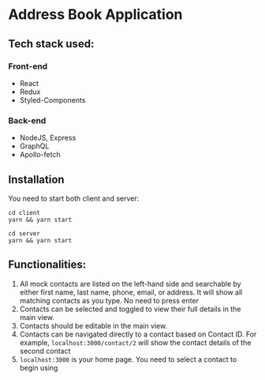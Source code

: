 # Address Book Application

## Tech stack used:

### Front-end

* React
* Redux
* Styled-Components

### Back-end

* NodeJS, Express
* GraphQL
* Apollo-fetch

## Installation

You need to start both client and server:

```
cd client
yarn && yarn start
```

```
cd server
yarn && yarn start
```

## Functionalities:

1. All mock contacts are listed on the left-hand side and searchable by either first name, last name, phone, email, or address. It will show all matching contacts as you type. No need to press enter
2. Contacts can be selected and toggled to view their full details in the main view.
3. Contacts should be editable in the main view.
4. Contacts can be navigated directly to a contact based on Contact ID. For example, `localhost:3000/contact/2` will show the contact details of the second contact
5. `localhost:3000` is your home page. You need to select a contact to begin using
